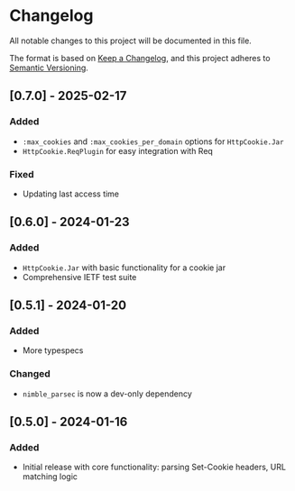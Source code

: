 # Changelog
All notable changes to this project will be documented in this file.

The format is based on [Keep a Changelog](https://keepachangelog.com/en/1.0.0/),
and this project adheres to [Semantic Versioning](https://semver.org/spec/v2.0.0.html).

## [0.7.0] - 2025-02-17

### Added
- `:max_cookies` and `:max_cookies_per_domain` options for `HttpCookie.Jar`
- `HttpCookie.ReqPlugin` for easy integration with Req

### Fixed
- Updating last access time

## [0.6.0] - 2024-01-23

### Added
- `HttpCookie.Jar` with basic functionality for a cookie jar
- Comprehensive IETF test suite

## [0.5.1] - 2024-01-20

### Added
- More typespecs

### Changed
- `nimble_parsec` is now a dev-only dependency

## [0.5.0] - 2024-01-16

### Added
- Initial release with core functionality: parsing Set-Cookie headers, URL matching logic
